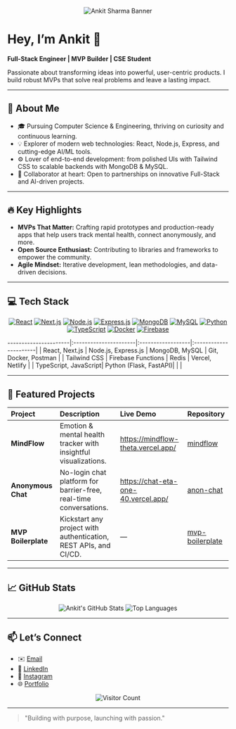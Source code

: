 <!-- PROJECT README TEMPLATE -->

<p align="center">
  <img src="https://raw.githubusercontent.com/AnkitSharmaDev/AnkitSharmaDev/main/assets/banner.png" alt="Ankit Sharma Banner" />
</p>

# Hey, I’m Ankit 👋

**Full-Stack Engineer | MVP Builder | CSE Student**

Passionate about transforming ideas into powerful, user-centric products. I build robust MVPs that solve real problems and leave a lasting impact.

---

## 🚀 About Me

- 🎓 Pursuing Computer Science & Engineering, thriving on curiosity and continuous learning.
- 💡 Explorer of modern web technologies: React, Node.js, Express, and cutting-edge AI/ML tools.
- ⚙️ Lover of end-to-end development: from polished UIs with Tailwind CSS to scalable backends with MongoDB & MySQL.
- 🤝 Collaborator at heart: Open to partnerships on innovative Full-Stack and AI-driven projects.

---

## 🔥 Key Highlights

- **MVPs That Matter:** Crafting rapid prototypes and production-ready apps that help users track mental health, connect anonymously, and more.
- **Open Source Enthusiast:** Contributing to libraries and frameworks to empower the community.
- **Agile Mindset:** Iterative development, lean methodologies, and data-driven decisions.

---

## 💻 Tech Stack

<p align="center">
  <a href="https://reactjs.org/" target="blank"><img src="https://img.shields.io/badge/React-20232A?style=for-the-badge&logo=react&logoColor=61DAFB" alt="React" /></a>
  <a href="https://nextjs.org/" target="blank"><img src="https://img.shields.io/badge/Next.js-000000?style=for-the-badge&logo=next.js&logoColor=white" alt="Next.js" /></a>
  <a href="https://nodejs.org/" target="blank"><img src="https://img.shields.io/badge/Node.js-339933?style=for-the-badge&logo=nodedotjs&logoColor=white" alt="Node.js" /></a>
  <a href="https://expressjs.com/" target="blank"><img src="https://img.shields.io/badge/Express.js-000000?style=for-the-badge&logo=express&logoColor=white" alt="Express.js" /></a>
  <a href="https://www.mongodb.com/" target="blank"><img src="https://img.shields.io/badge/MongoDB-47A248?style=for-the-badge&logo=mongodb&logoColor=white" alt="MongoDB" /></a>
  <a href="https://www.mysql.com/" target="blank"><img src="https://img.shields.io/badge/MySQL-4479A1?style=for-the-badge&logo=mysql&logoColor=white" alt="MySQL" /></a>
  <a href="https://www.python.org/" target="blank"><img src="https://img.shields.io/badge/Python-3776AB?style=for-the-badge&logo=python&logoColor=white" alt="Python" /></a>
  <a href="https://www.typescriptlang.org/" target="blank"><img src="https://img.shields.io/badge/TypeScript-3178C6?style=for-the-badge&logo=typescript&logoColor=white" alt="TypeScript" /></a>
  <a href="https://www.docker.com/" target="blank"><img src="https://img.shields.io/badge/Docker-2496ED?style=for-the-badge&logo=docker&logoColor=white" alt="Docker" /></a>
  <a href="https://firebase.google.com/" target="blank"><img src="https://img.shields.io/badge/Firebase-FFCA28?style=for-the-badge&logo=firebase&logoColor=black" alt="Firebase" /></a>
</p>

----------------------|:----------------------|:------------------|:----------------------|
| React, Next.js        | Node.js, Express.js   | MongoDB, MySQL    | Git, Docker, Postman  |
| Tailwind CSS          | Firebase Functions    | Redis             | Vercel, Netlify       |
| TypeScript, JavaScript| Python (Flask, FastAPI)|                  |                        |

---

## 🌟 Featured Projects

| Project                      | Description                                                      | Live Demo                      | Repository                            |
|:-----------------------------|:-----------------------------------------------------------------|:-------------------------------|:-------------------------------------|
| **MindFlow**                 | Emotion & mental health tracker with insightful visualizations.  | https://mindflow-theta.vercel.app/ | [mindflow](https://github.com/AnkitSharmaDev/mindflow)  |
| **Anonymous Chat**           | No-login chat platform for barrier-free, real-time conversations. | https://chat-eta-one-40.vercel.app/ | [anon-chat](https://github.com/AnkitSharmaDev/anonymous-chat) |
| **MVP Boilerplate**          | Kickstart any project with authentication, REST APIs, and CI/CD. | —                              | [mvp-boilerplate](https://github.com/AnkitSharmaDev/mvp-boilerplate) |

---

## 📈 GitHub Stats

<p align="center">
  <img src="https://github-readme-stats.vercel.app/api?username=AnkitSharmaDev&show_icons=true&theme=tokyonight&hide_border=true" alt="Ankit's GitHub Stats" />
  <img src="https://github-readme-stats.vercel.app/api/top-langs/?username=AnkitSharmaDev&layout=compact&theme=tokyonight&hide_border=true" alt="Top Languages" />
</p>

---

## 📫 Let’s Connect

- ✉️ [Email](mailto:ankitsharama64604@gmail.com)
- 🔗 [LinkedIn](https://www.linkedin.com/in/ankitsharama/)
- 📸 [Instagram](https://www.instagram.com/ankx.me/)
- 🌐 [Portfolio](https://ankit-portfolio-rosy.vercel.app/)

<p align="center">
  <img src="https://komarev.com/ghpvc/?username=AnkitSharmaDev&color=blue" alt="Visitor Count" />
</p>

---

> "Building with purpose, launching with passion." 
